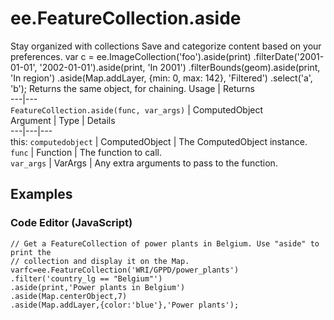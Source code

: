  
#  ee.FeatureCollection.aside
Stay organized with collections  Save and categorize content based on your preferences. 
var c = ee.ImageCollection('foo').aside(print)
.filterDate('2001-01-01', '2002-01-01').aside(print, 'In 2001')
.filterBounds(geom).aside(print, 'In region')
.aside(Map.addLayer, {min: 0, max: 142}, 'Filtered')
.select('a', 'b');
Returns the same object, for chaining.
Usage | Returns  
---|---  
`FeatureCollection.aside(func, var_args)` | ComputedObject  
Argument | Type | Details  
---|---|---  
this: `computedobject` | ComputedObject | The ComputedObject instance.  
`func` | Function | The function to call.  
`var_args` | VarArgs<Object> | Any extra arguments to pass to the function.  
## Examples
### Code Editor (JavaScript)
```
// Get a FeatureCollection of power plants in Belgium. Use "aside" to print the
// collection and display it on the Map.
varfc=ee.FeatureCollection('WRI/GPPD/power_plants')
.filter('country_lg == "Belgium"')
.aside(print,'Power plants in Belgium')
.aside(Map.centerObject,7)
.aside(Map.addLayer,{color:'blue'},'Power plants');
```

